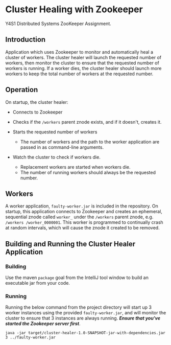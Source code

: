 # Cluster Healing with Zookeeper

Y4S1 Distributed Systems ZooKeeper Assignment.

## Introduction

Application which uses Zookeeper to monitor and automatically heal a cluster of workers. The cluster healer will launch the requested number of workers, then monitor the cluster to ensure that the requested number of workers is running. If a worker dies, the cluster healer should launch more workers to keep the total number of workers at the requested number.

## Operation

On startup, the cluster healer:

- Connects to Zookeeper

- Checks if the `/workers` parent znode exists, and if it doesn't, creates it.

- Starts the requested number of workers
  - The number of workers and the path to the worker application are passed in as command-line arguments.

- Watch the cluster to check if workers die.
  - Replacement workers are started when workers die.
  - The number of running workers should always be the requested number.
  
## Workers

A worker application, `faulty-worker.jar` is included in the repository. On startup, this application connects to Zookeeper and creates an ephemeral, sequential znode called `worker_` under the `/workers` parent znode, e.g. `/workers /worker_0000001`. This worker is programmed to continually crash at random intervals, which will cause the znode it created to be removed.

## Building and Running the Cluster Healer Application

### Building

Use the maven `package` goal from the IntelliJ tool window to build an executable jar from your code.

### Running

Running the below command from the project directory will start up 3 worker instances using the provided `faulty-worker.jar`, and will monitor the cluster to ensure that 3 instances are always running. **_Ensure that you've started the Zookeeper server first_**.

```
java -jar target/cluster-healer-1.0-SNAPSHOT-jar-with-dependencies.jar 3 ../faulty-worker.jar
```
